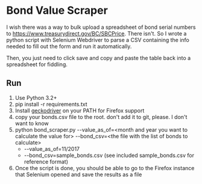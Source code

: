 # Bond Value Scraper

I wish there was a way to bulk upload a spreadsheet of bond serial numbers to https://www.treasurydirect.gov/BC/SBCPrice. There isn't. So I wrote a python script with Selenium Webdriver to parse a CSV containing the info needed to fill out the form and run it automatically.

Then, you just need to click save and copy and paste the table back into a spreadsheet for fiddling.

## Run
1. Use Python 3.2+
1. pip install -r requirements.txt
1. Install [geckodriver](https://github.com/mozilla/geckodriver) on your PATH for Firefox support
1. copy your bonds.csv file to the root. don't add it to git, please. I don't want to know
1. python bond_scraper.py --value_as_of=&lt;month and year you want to calculate the value for&gt; --bond_csv=&lt;the file with the list of bonds to calculate&gt;
    * --value_as_of=11/2017
    * --bond_csv=sample_bonds.csv (see included sample_bonds.csv for reference format) 
1. Once the script is done, you should be able to go to the Firefox instance that Selenium opened and save the results as a file

